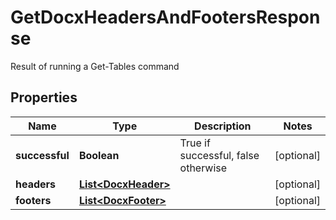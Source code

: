 

# GetDocxHeadersAndFootersResponse

Result of running a Get-Tables command
## Properties

Name | Type | Description | Notes
------------ | ------------- | ------------- | -------------
**successful** | **Boolean** | True if successful, false otherwise |  [optional]
**headers** | [**List&lt;DocxHeader&gt;**](DocxHeader.md) |  |  [optional]
**footers** | [**List&lt;DocxFooter&gt;**](DocxFooter.md) |  |  [optional]



